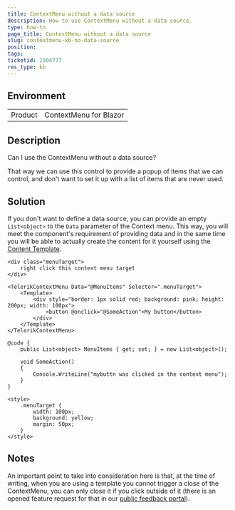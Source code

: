```yaml
---
title: ContextMenu without a data source
description: How to use ContextMenu without a data source.
type: how-to
page_title: ContextMenu without a data source
slug: contextmenu-kb-no-data-source
position: 
tags: 
ticketid: 1504777
res_type: kb
---
```


## Environment
<table>
	<tbody>
		<tr>
			<td>Product</td>
			<td>ContextMenu for Blazor</td>
		</tr>
	</tbody>
</table>


## Description
Can I use the ContextMenu without a data source?

That way we can use this control to provide a popup of items that we can control, and don't want to set it up with a list of items that are never used.

## Solution

If you don't want to define a data source, you can provide an empty `List<object>` to the `Data` parameter of the Context menu. This way, you will meet the component's requirement of providing data and in the same time you will be able to actually create the content for it yourself using the [Content Template](slug://contextmenu-content-template).



````RAZOR
<div class="menuTarget">
    right click this context menu target
</div>

<TelerikContextMenu Data="@MenuItems" Selector=".menuTarget">
    <Template>
        <div style="border: 1px solid red; background: pink; height: 200px; width: 100px">
            <button @onclick="@SomeAction">My button</button>
        </div>
    </Template>
</TelerikContextMenu>

@code {
    public List<object> MenuItems { get; set; } = new List<object>();

    void SomeAction()
    {
        Console.WriteLine("mybuttn was clicked in the context menu");
    }
}

<style>
    .menuTarget {
        width: 100px;
        background: yellow;
        margin: 50px;
    }
</style>
````

## Notes

An important point to take into consideration here is that, at the time of writing, when you are using a template you cannot trigger a close of the ContextMenu, you can only close it if you click outside of it (there is an opened feature request for that in our [public feedback portal](https://feedback.telerik.com/blazor/1497622-add-hide-and-or-hideasync-method-to-contextmenu)).